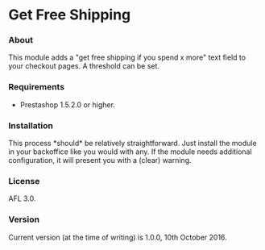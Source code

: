 # Get Free Shipping

### About

This module adds a "get free shipping if you spend x more" text field to your checkout pages. A threshold can be set.

### Requirements

* Prestashop 1.5.2.0 or higher.

### Installation

This process \*should\* be relatively straightforward. Just install the module in your backoffice like you would with any. If the module needs additional configuration, it will present you with a (clear) warning.

### License

AFL 3.0.

### Version

Current version (at the time of writing) is 1.0.0, 10th October 2016.
